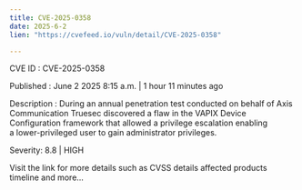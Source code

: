 ```yaml
---
title: CVE-2025-0358
date: 2025-6-2
lien: "https://cvefeed.io/vuln/detail/CVE-2025-0358"

---
```


CVE ID : CVE-2025-0358

Published :  June 2
2025
8:15 a.m. | 1 hour
11 minutes ago

Description : During an annual penetration test conducted on behalf of Axis Communication
Truesec discovered a flaw in the VAPIX Device Configuration framework that allowed a privilege escalation
enabling a lower-privileged user to gain administrator privileges.

Severity: 8.8 | HIGH

Visit the link for more details
such as CVSS details
affected products
timeline
and more...
